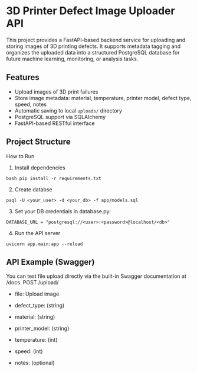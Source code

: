 # 3D Printer Defect Image Uploader API

This project provides a FastAPI-based backend service for uploading and storing images of 3D printing defects. It supports metadata tagging and organizes the uploaded data into a structured PostgreSQL database for future machine learning, monitoring, or analysis tasks.

## Features

- Upload images of 3D print failures
- Store image metadata: material, temperature, printer model, defect type, speed, notes
- Automatic saving to local `uploads/` directory
- PostgreSQL support via SQLAlchemy
- FastAPI-based RESTful interface

##  Project Structure
How to Run

1. Install dependencies 

```bash pip install -r requirements.txt```

2. Create databse

```psql -U <your_user> -d <your_db> -f app/models.sql```

3. Set your DB credentials in database.py:

```DATABASE_URL = "postgresql://<user>:<password>@localhost/<db>"```

4. Run the API server

```uvicorn app.main:app --reload```

## API Example (Swagger)

You can test file upload directly via the built-in Swagger documentation at 
/docs. POST /upload/

- file: Upload image

- defect_type: (string)

- material: (string)

- printer_model: (string)

- temperature: (int)

- speed: (int)

- notes: (optional)


